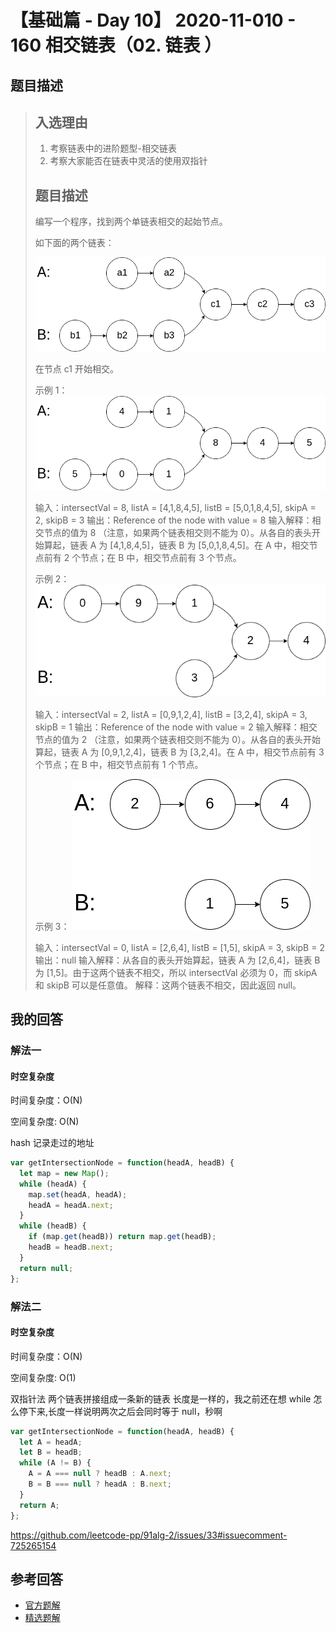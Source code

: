 # 【基础篇 - Day 10】 2020-11-010 - 160 相交链表（02. 链表 ）

## 题目描述

> ## 入选理由
>
> 1. 考察链表中的进阶题型-相交链表
> 2. 考察大家能否在链表中灵活的使用双指针
>
> ## 题目描述
>
> 编写一个程序，找到两个单链表相交的起始节点。
>
> 如下面的两个链表：
>
> [![image](./images/98552943-08c0cc80-22da-11eb-8f51-7bd7a9f491f8.png)](https://user-images.githubusercontent.com/38604634/98552943-08c0cc80-22da-11eb-8f51-7bd7a9f491f8.png)
>
> 在节点 c1 开始相交。
>
> 示例 1：
> [![image](./images/98553017-1ece8d00-22da-11eb-9d29-587cbce1f414.png)](https://user-images.githubusercontent.com/38604634/98553017-1ece8d00-22da-11eb-9d29-587cbce1f414.png)
>
> 输入：intersectVal = 8, listA = [4,1,8,4,5], listB = [5,0,1,8,4,5], skipA = 2, skipB = 3
> 输出：Reference of the node with value = 8
> 输入解释：相交节点的值为 8 （注意，如果两个链表相交则不能为 0）。从各自的表头开始算起，链表 A 为 [4,1,8,4,5]，链表 B 为 [5,0,1,8,4,5]。在 A 中，相交节点前有 2 个节点；在 B 中，相交节点前有 3 个节点。
>
> 示例 2：
> [![image](./images/98553044-25f59b00-22da-11eb-94e6-9494431434e2.png)](https://user-images.githubusercontent.com/38604634/98553044-25f59b00-22da-11eb-94e6-9494431434e2.png)
>
> 输入：intersectVal = 2, listA = [0,9,1,2,4], listB = [3,2,4], skipA = 3, skipB = 1
> 输出：Reference of the node with value = 2
> 输入解释：相交节点的值为 2 （注意，如果两个链表相交则不能为 0）。从各自的表头开始算起，链表 A 为 [0,9,1,2,4]，链表 B 为 [3,2,4]。在 A 中，相交节点前有 3 个节点；在 B 中，相交节点前有 1 个节点。
>
> 示例 3：
> [![image](./images/98553077-2c841280-22da-11eb-8a17-82044b4c1f64.png)](https://user-images.githubusercontent.com/38604634/98553077-2c841280-22da-11eb-8a17-82044b4c1f64.png)
>
> 输入：intersectVal = 0, listA = [2,6,4], listB = [1,5], skipA = 3, skipB = 2
> 输出：null
> 输入解释：从各自的表头开始算起，链表 A 为 [2,6,4]，链表 B 为 [1,5]。由于这两个链表不相交，所以 intersectVal 必须为 0，而 skipA 和 skipB 可以是任意值。
> 解释：这两个链表不相交，因此返回 null。

## 我的回答

### 解法一

#### 时空复杂度

时间复杂度：O(N)

空间复杂度: O(N)

hash 记录走过的地址

```js
var getIntersectionNode = function(headA, headB) {
  let map = new Map();
  while (headA) {
    map.set(headA, headA);
    headA = headA.next;
  }
  while (headB) {
    if (map.get(headB)) return map.get(headB);
    headB = headB.next;
  }
  return null;
};
```

### 解法二

#### 时空复杂度

时间复杂度：O(N)

空间复杂度: O(1)

双指针法 两个链表拼接组成一条新的链表 长度是一样的，我之前还在想 while 怎么停下来,长度一样说明两次之后会同时等于 null，秒啊

```js
var getIntersectionNode = function(headA, headB) {
  let A = headA;
  let B = headB;
  while (A != B) {
    A = A === null ? headB : A.next;
    B = B === null ? headA : B.next;
  }
  return A;
};
```

https://github.com/leetcode-pp/91alg-2/issues/33#issuecomment-725265154

## 参考回答

- [官方题解](https://github.com/leetcode-pp/91alg-2/blob/master/solution/basic/d10.160.Intersection-of-Two-Linked-Lists.md)
- [精选题解](https://github.com/leetcode-pp/91alg-2/issues/33#issuecomment-724248026)
